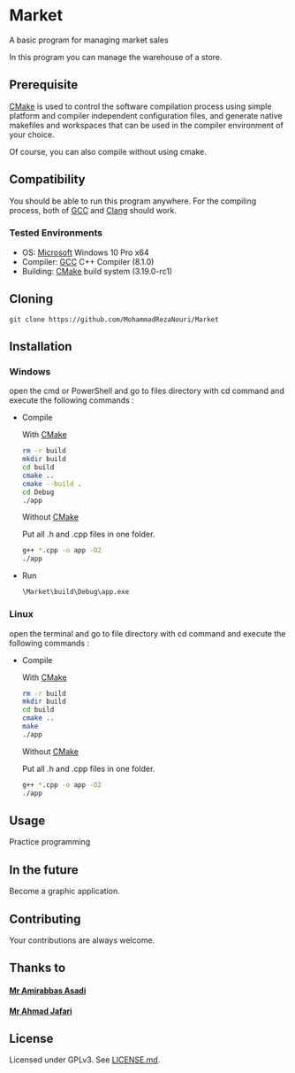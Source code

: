 # Market
A basic program for managing market sales

In this program you can manage the warehouse of a store.
## Prerequisite
[CMake](https://cmake.org/) is used to control the software compilation process using simple platform and compiler independent configuration files, and generate native makefiles and workspaces that can be used in the compiler environment of your choice.

Of course, you can also compile without using cmake.
## Compatibility
You should be able to run this program anywhere. For the compiling process, both of [GCC](https://gcc.gnu.org/) and [Clang](https://clang.llvm.org/) should work.
### Tested Environments
- OS:  [Microsoft](https://www.microsoft.com/uk-ua/) Windows 10 Pro x64
- Compiler: [GCC](https://gcc.gnu.org/) C++ Compiler (8.1.0)
- Building: [CMake](https://cmake.org/) build system (3.19.0-rc1)
## Cloning
```
git clone https://github.com/MohammadRezaNouri/Market
```
## Installation
### Windows
open the cmd or PowerShell and go to files directory with cd command and execute the following commands :

- Compile

    With [CMake](https://cmake.org/)
    ```bash
    rm -r build
    mkdir build
    cd build
    cmake ..
    cmake --build .
    cd Debug
    ./app
    ```
    Without [CMake](https://cmake.org/)
    
    Put all .h and .cpp files in one folder.
    ```bash
    g++ *.cpp -o app -O2
    ./app
    ```

- Run

    ```\Market\build\Debug\app.exe```

### Linux
open the terminal and go to file directory with cd command and execute the following commands :
- Compile

    With [CMake](https://cmake.org/)
    ```bash
    rm -r build
    mkdir build
    cd build
    cmake ..
    make
    ./app
    ```
    Without [CMake](https://cmake.org/)
    
    Put all .h and .cpp files in one folder.
    ```bash
    g++ *.cpp -o app -O2
    ./app
    ```
## Usage
Practice programming
## In the future
Become a graphic application.
## Contributing
Your contributions are always welcome.
## Thanks to
#### [Mr Amirabbas Asadi](https://github.com/amirabbasasadi)
#### [Mr Ahmad Jafari](https://github.com/jafari-dev)
## License
Licensed under GPLv3. See [LICENSE.md](https://github.com/MohammadRezaNouri/Market/blob/main/LICENSE.md).
